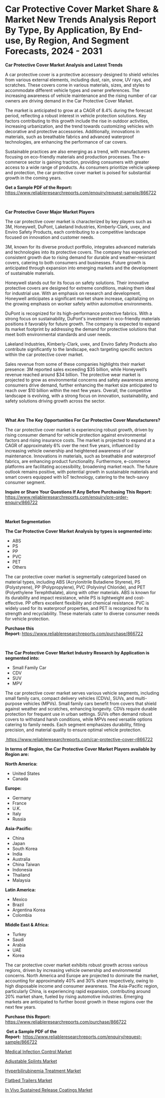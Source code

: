 <p><h1>Car Protective Cover Market Share & Market New Trends Analysis Report By Type, By Application, By End-use, By Region, And Segment Forecasts, 2024 - 2031</h1></p><p><strong>Car Protective Cover Market Analysis and Latest Trends</strong></p>
<p><p>A car protective cover is a protective accessory designed to shield vehicles from various external elements, including dust, rain, snow, UV rays, and scratches. These covers come in various materials, sizes, and styles to accommodate different vehicle types and owner preferences. The increasing awareness of vehicle maintenance and the rising number of car owners are driving demand in the Car Protective Cover Market.</p><p>The market is anticipated to grow at a CAGR of 8.4% during the forecast period, reflecting a robust interest in vehicle protection solutions. Key factors contributing to this growth include the rise in outdoor activities, increasing urbanization, and the trend towards customizing vehicles with decorative and protective accessories. Additionally, innovations in materials, such as breathable fabrics and advanced waterproof technologies, are enhancing the performance of car covers. </p><p>Sustainable practices are also emerging as a trend, with manufacturers focusing on eco-friendly materials and production processes. The e-commerce sector is gaining traction, providing consumers with greater access to a wide range of products. As consumers prioritize vehicle upkeep and protection, the car protective cover market is poised for substantial growth in the coming years.</p></p>
<p><strong>Get a Sample PDF of the Report:&nbsp;</strong> <a href="https://www.reliableresearchreports.com/enquiry/request-sample/866722?utm_campaign=9&utm_medium=2&utm_source=Github&utm_content=ia&utm_term=02112024&utm_id=car-protective-cover">https://www.reliableresearchreports.com/enquiry/request-sample/866722</a></p>
<p>&nbsp;</p>
<p><strong>Car Protective Cover Major Market Players</strong></p>
<p><p>The car protective cover market is characterized by key players such as 3M, Honeywell, DuPont, Lakeland Industries, Kimberly-Clark, uvex, and Enviro Safety Products, each contributing to a competitive landscape focused on innovation and customer needs.</p><p>3M, known for its diverse product portfolio, integrates advanced materials and technologies into its protective covers. The company has experienced consistent growth due to rising demand for durable and weather-resistant covers, catering to both consumers and businesses. Future growth is anticipated through expansion into emerging markets and the development of sustainable materials.</p><p>Honeywell stands out for its focus on safety solutions. Their innovative protective covers are designed for extreme conditions, making them ideal for industrial use. With an emphasis on research and development, Honeywell anticipates a significant market share increase, capitalizing on the growing emphasis on worker safety within automotive environments. </p><p>DuPont is recognized for its high-performance protective fabrics. With a strong focus on sustainability, DuPont's investment in eco-friendly materials positions it favorably for future growth. The company is expected to expand its market footprint by addressing the demand for protective solutions that meet both environmental standards and user needs.</p><p>Lakeland Industries, Kimberly-Clark, uvex, and Enviro Safety Products also contribute significantly to the landscape, each targeting specific sectors within the car protective cover market. </p><p>Sales revenue from some of these companies highlights their market presence: 3M reported sales exceeding $35 billion, while Honeywell’s revenue reached around $34 billion. The protective wear market is projected to grow as environmental concerns and safety awareness among consumers drive demand, further enhancing the market size anticipated to reach over $10 billion within the next few years. Overall, the competitive landscape is evolving, with a strong focus on innovation, sustainability, and safety solutions driving growth across the sector.</p></p>
<p>&nbsp;</p>
<p><strong>What Are The Key Opportunities For Car Protective Cover Manufacturers?</strong></p>
<p><p>The car protective cover market is experiencing robust growth, driven by rising consumer demand for vehicle protection against environmental factors and rising insurance costs. The market is projected to expand at a CAGR of approximately 6% over the next five years, influenced by increasing vehicle ownership and heightened awareness of car maintenance. Innovations in materials, such as breathable and waterproof fabrics, are enhancing product functionality. Furthermore, e-commerce platforms are facilitating accessibility, broadening market reach. The future outlook remains positive, with potential growth in sustainable materials and smart covers equipped with IoT technology, catering to the tech-savvy consumer segment.</p></p>
<p><strong>Inquire or Share Your Questions If Any Before Purchasing This Report:</strong> <a href="https://www.reliableresearchreports.com/enquiry/pre-order-enquiry/866722?utm_campaign=9&utm_medium=2&utm_source=Github&utm_content=ia&utm_term=02112024&utm_id=car-protective-cover">https://www.reliableresearchreports.com/enquiry/pre-order-enquiry/866722</a></p>
<p>&nbsp;</p>
<p><strong>Market Segmentation</strong></p>
<p><strong>The Car Protective Cover Market Analysis by types is segmented into:</strong></p>
<p><ul><li>ABS</li><li>PS</li><li>PP</li><li>PVC</li><li>PET</li><li>Others</li></ul></p>
<p><p>The car protective cover market is segmentally categorized based on material types, including ABS (Acrylonitrile Butadiene Styrene), PS (Polystyrene), PP (Polypropylene), PVC (Polyvinyl Chloride), and PET (Polyethylene Terephthalate), along with other materials. ABS is known for its durability and impact resistance, while PS is lightweight and cost-effective. PP offers excellent flexibility and chemical resistance. PVC is widely used for its waterproof properties, and PET is recognized for its strength and recyclability. These materials cater to diverse consumer needs for vehicle protection.</p></p>
<p><strong>Purchase this Report:&nbsp;</strong><a href="https://www.reliableresearchreports.com/purchase/866722?utm_campaign=9&utm_medium=2&utm_source=Github&utm_content=ia&utm_term=02112024&utm_id=car-protective-cover">https://www.reliableresearchreports.com/purchase/866722</a></p>
<p>&nbsp;</p>
<p><strong>The Car Protective Cover Market Industry Research by Application is segmented into:</strong></p>
<p><ul><li>Small Family Car</li><li>CDV</li><li>SUV</li><li>MPV</li></ul></p>
<p><p>The car protective cover market serves various vehicle segments, including small family cars, compact delivery vehicles (CDVs), SUVs, and multi-purpose vehicles (MPVs). Small family cars benefit from covers that shield against weather and scratches, enhancing longevity. CDVs require durable protection for frequent use in urban settings. SUVs often demand robust covers to withstand harsh conditions, while MPVs need versatile options catering to family needs. Each segment emphasizes durability, fitting precision, and material quality to ensure optimal vehicle protection.</p></p>
<p><a href="https://www.reliableresearchreports.com/car-protective-cover-r866722?utm_campaign=9&utm_medium=2&utm_source=Github&utm_content=ia&utm_term=02112024&utm_id=car-protective-cover">&nbsp;https://www.reliableresearchreports.com/car-protective-cover-r866722</a></p>
<p><strong>In terms of Region, the Car Protective Cover Market Players available by Region are:</strong></p>
<p>
    <p> <strong> North America: </strong>
        <ul>
            <li>United States</li>
            <li>Canada</li>
        </ul>
        </p> 
    <p> <strong> Europe: </strong>
        <ul>
            <li>Germany</li>
            <li>France</li>
            <li>U.K.</li>
            <li>Italy</li>
            <li>Russia</li>
        </ul>
        </p> 
    <p> <strong> Asia-Pacific: </strong>
        <ul>
            <li>China</li>
            <li>Japan</li>
            <li>South Korea</li>
            <li>India</li>
            <li>Australia</li>
            <li>China Taiwan</li>
            <li>Indonesia</li>
            <li>Thailand</li>
            <li>Malaysia</li>
        </ul>
        </p> 
    <p> <strong> Latin America: </strong>
        <ul>
            <li>Mexico</li>
            <li>Brazil</li>
            <li>Argentina Korea</li>
            <li>Colombia</li>
        </ul>
        </p> 
    <p> <strong> Middle East & Africa: </strong>
        <ul>
            <li>Turkey</li>
            <li>Saudi</li>
            <li>Arabia</li>
            <li>UAE</li>
            <li>Korea</li>
        </ul>
    </p>
    </p>
<p><p>The car protective cover market exhibits robust growth across various regions, driven by increasing vehicle ownership and environmental concerns. North America and Europe are projected to dominate the market, accounting for approximately 40% and 30% share respectively, owing to high disposable income and consumer awareness. The Asia-Pacific region, particularly China, is experiencing rapid expansion, contributing around 20% market share, fueled by rising automotive industries. Emerging markets are anticipated to further boost growth in these regions over the next few years.</p></p>
<p><strong>Purchase this Report: </strong><a href="https://www.reliableresearchreports.com/purchase/866722?utm_campaign=9&utm_medium=2&utm_source=Github&utm_content=ia&utm_term=02112024&utm_id=car-protective-cover">https://www.reliableresearchreports.com/purchase/866722</a></p>
<p>&nbsp;<strong>Get a Sample PDF of the Report:&nbsp;&nbsp;</strong><a href="https://www.reliableresearchreports.com/enquiry/request-sample/866722?utm_campaign=9&utm_medium=2&utm_source=Github&utm_content=ia&utm_term=02112024&utm_id=car-protective-cover">https://www.reliableresearchreports.com/enquiry/request-sample/866722</a></p>
<p><strong></strong></p>
<p><p><a href="https://issuu.com/reportprime-2/docs/medical-infection-control-market-si_fdddf543e1ea01?utm_campaign=9&utm_medium=2&utm_source=Github&utm_content=ia&utm_term=02112024&utm_id=car-protective-cover">Medical Infection Control Market</a></p><p><a href="https://www.linkedin.com/pulse/adjustable-splints-sector-surge-145-growth-roadmap-2031-uvzie?utm_campaign=9&utm_medium=2&utm_source=Github&utm_content=ia&utm_term=02112024&utm_id=car-protective-cover">Adjustable Splints Market</a></p><p><a href="https://issuu.com/reportprime-2/docs/hyperbilirubinemia-treatment-market_c948c58007733f?utm_campaign=9&utm_medium=2&utm_source=Github&utm_content=ia&utm_term=02112024&utm_id=car-protective-cover">Hyperbilirubinemia Treatment Market</a></p><p><a href="https://github.com/MCGEE-CRANECaitlyn/Market-Research-Report-List-1/blob/main/flatbed-trailers-market.md?utm_campaign=9&utm_medium=2&utm_source=Github&utm_content=ia&utm_term=02112024&utm_id=car-protective-cover">Flatbed Trailers Market</a></p><p><a href="https://www.linkedin.com/pulse/market-leaders-laggards-global-vivo-sustained-release-coatings-vmine?utm_campaign=9&utm_medium=2&utm_source=Github&utm_content=ia&utm_term=02112024&utm_id=car-protective-cover">In Vivo Sustained Release Coatings Market</a></p></p>